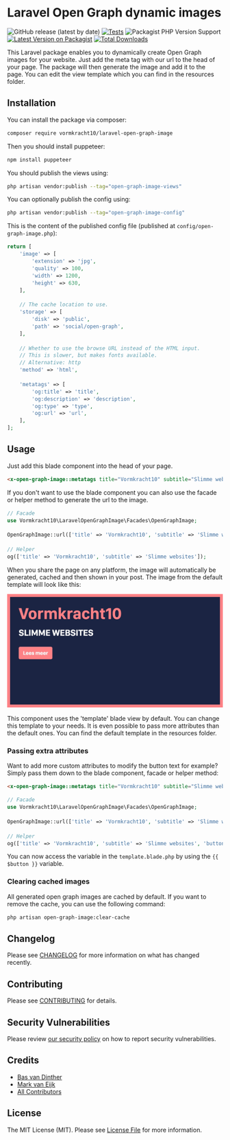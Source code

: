 # Laravel Open Graph dynamic images

![GitHub release (latest by date)](https://img.shields.io/github/v/release/vormkracht10/laravel-open-graph-image)
[![Tests](https://github.com/vormkracht10/laravel-open-graph-image/actions/workflows/run-tests.yml/badge.svg?branch=main)](https://github.com/vormkracht10/laravel-open-graph-image/actions/workflows/run-tests.yml)
![Packagist PHP Version Support](https://img.shields.io/packagist/php-v/vormkracht10/laravel-open-graph-image)
[![Latest Version on Packagist](https://img.shields.io/packagist/v/vormkracht10/laravel-open-graph-image.svg?style=flat-square)](https://packagist.org/packages/vormkracht10/laravel-open-graph-image)
[![Total Downloads](https://img.shields.io/packagist/dt/vormkracht10/laravel-open-graph-image.svg?style=flat-square)](https://packagist.org/packages/vormkracht10/laravel-open-graph-image)

This Laravel package enables you to dynamically create Open Graph images for your website. Just add the meta tag with our url to the head of your page. The package will then generate the image and add it to the page. You can edit the view template which you can find in the resources folder.

## Installation

You can install the package via composer:

```bash
composer require vormkracht10/laravel-open-graph-image
```

Then you should install puppeteer:
    
```bash
npm install puppeteer
```

You should publish the views using:

```bash
php artisan vendor:publish --tag="open-graph-image-views"
```

You can optionally publish the config using:

```bash
php artisan vendor:publish --tag="open-graph-image-config"
```

This is the content of the published config file (published at `config/open-graph-image.php`):

```php
return [
    'image' => [
        'extension' => 'jpg',
        'quality' => 100,
        'width' => 1200,
        'height' => 630,
    ],

    // The cache location to use.
    'storage' => [
        'disk' => 'public',
        'path' => 'social/open-graph',
    ],

    // Whether to use the browse URL instead of the HTML input.
    // This is slower, but makes fonts available.
    // Alternative: http
    'method' => 'html',

    'metatags' => [
        'og:title' => 'title',
        'og:description' => 'description',
        'og:type' => 'type',
        'og:url' => 'url',
    ],
];
```
    
## Usage

Just add this blade component into the head of your page.

```html
<x-open-graph-image::metatags title="Vormkracht10" subtitle="Slimme websites" />
```
If you don't want to use the blade component you can also use the facade or helper method to generate the url to the image.

```php
// Facade
use Vormkracht10\LaravelOpenGraphImage\Facades\OpenGraphImage;

OpenGraphImage::url(['title' => 'Vormkracht10', 'subtitle' => 'Slimme websites']);

// Helper 
og(['title' => 'Vormkracht10', 'subtitle' => 'Slimme websites']);
```

When you share the page on any platform, the image will automatically be generated, cached and then shown in your post. The image from the default template will look like this:

![Default template](docs/open-graph-image-template.jpeg)
    

This component uses the 'template' blade view by default. You can change this template to your needs. It is even possible to pass more attributes than the default ones. You can find the default template in the resources folder. 

### Passing extra attributes
Want to add more custom attributes to modify the button text for example? Simply pass them down to the blade component, facade or helper method:

```html
<x-open-graph-image::metatags title="Vormkracht10" subtitle="Slimme websites" button="Lees meer" />
```

```php
// Facade
use Vormkracht10\LaravelOpenGraphImage\Facades\OpenGraphImage;

OpenGraphImage::url(['title' => 'Vormkracht10', 'subtitle' => 'Slimme websites', 'button' => 'Lees meer']);

// Helper
og(['title' => 'Vormkracht10', 'subtitle' => 'Slimme websites', 'button' => 'Lees meer']);
```

You can now access the variable in the `template.blade.php` by using the `{{ $button }}` variable.


### Clearing cached images

All generated open graph images are cached by default. If you want to remove the cache, you can use the following command:

```bash
php artisan open-graph-image:clear-cache
```


## Changelog

Please see [CHANGELOG](CHANGELOG.md) for more information on what has changed recently.

## Contributing

Please see [CONTRIBUTING](https://github.com/vormkracht10/.github/blob/main/CONTRIBUTING.md) for details.

## Security Vulnerabilities

Please review [our security policy](../../security/policy) on how to report security vulnerabilities.

## Credits

- [Bas van Dinther](https://github.com/baspa)
- [Mark van Eijk](https://github.com/markvaneijk)
- [All Contributors](../../contributors)

## License

The MIT License (MIT). Please see [License File](LICENSE.md) for more information.
